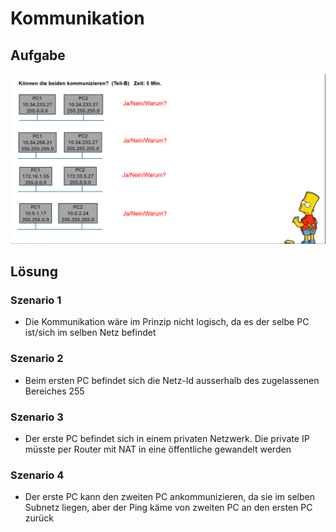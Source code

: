# Kommunikation

## Aufgabe
![Aufgabenstellung](/Images/Tag_2/Aufgabe_5_Kommunikation_2.png)

## Lösung
### Szenario 1
* Die Kommunikation wäre im Prinzip nicht logisch, da es der selbe PC ist/sich im selben Netz befindet

### Szenario 2
* Beim ersten PC befindet sich die Netz-Id ausserhalb des zugelassenen Bereiches 255

### Szenario 3
* Der erste PC befindet sich in einem privaten Netzwerk. Die private IP müsste per Router mit NAT in eine öffentliche gewandelt werden

### Szenario 4
* Der erste PC kann den zweiten PC ankommunizieren, da sie im selben Subnetz liegen, aber der Ping käme von zweiten PC an den ersten PC zurück
